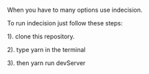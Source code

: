 When you have to many options use indecision.

To run indecision just follow these steps:

1). clone this repository.

2). type yarn in the terminal

3). then yarn run devServer
